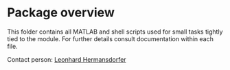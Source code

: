 # Package overview
This folder contains all MATLAB and shell scripts used for small tasks tightly tied to the module. For further details consult documentation within each file.

Contact person: [Leonhard Hermansdorfer](mailto:leo.hermansdorfer@tum.de)
